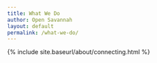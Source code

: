```yaml
---
title: What We Do
author: Open Savannah
layout: default
permalink: /what-we-do/
---
```


{% include site.baseurl/about/connecting.html %}
